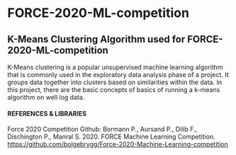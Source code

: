 # FORCE-2020-ML-competition

## K-Means Clustering Algorithm used for FORCE-2020-ML-competition

K-Means clustering is a popular unsupervised machine learning algorithm that is commonly used in the exploratory data analysis phase of a project. It groups data together into clusters based on similarities within the data. In this project, there are the basic concepts of  basics of running a k-means algorithm on well log data.


#### REFERENCES & LIBRARIES
Force 2020 Competition Github: Bormann P., Aursand P., Dilib F., Dischington P., Manral S. 2020. FORCE Machine Learning Competition.
https://github.com/bolgebrygg/Force-2020-Machine-Learning-competition
